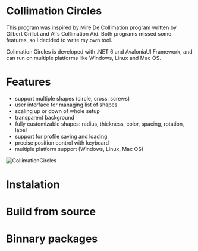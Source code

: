 # Collimation Circles

This program was inspired by Mire De Collimation program written by Gilbert Grillot and Al's Collimation Aid. Both programs missed some features, so I decided to write my own tool. 

Colimation Circles is developed with .NET 6 and AvaloniaUI Framework, and can run on multiple platforms like Windows, Linux and Mac OS.

# Features
- support multiple shapes (circle, cross, screws)
- user interface for managing list of shapes
- scaling up or down of whole setup
- transparent background
- fully customizable shapes: radius, thickness, color, spacing, rotation, label
- support for profile saving and loading
- precise position control with keyboard
- multiple platform support (Windows, Linux, Mac OS)

![CollimationCircles](https://user-images.githubusercontent.com/7437280/206662962-63975332-77e8-4b50-ba9f-2fdd007a6c63.png)

# Instalation

# Build from source

# Binnary packages
